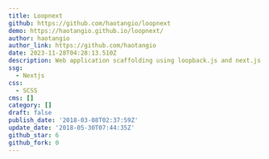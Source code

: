 ```yaml
---
title: Loopnext
github: https://github.com/haotangio/loopnext
demo: https://haotangio.github.io/loopnext/
author: haotangio
author_link: https://github.com/haotangio
date: 2023-11-28T04:28:13.510Z
description: Web application scaffolding using loopback.js and next.js.
ssg:
  - Nextjs
css:
  - SCSS
cms: []
category: []
draft: false
publish_date: '2018-03-08T02:37:59Z'
update_date: '2018-05-30T07:44:35Z'
github_star: 6
github_fork: 0
---
```


